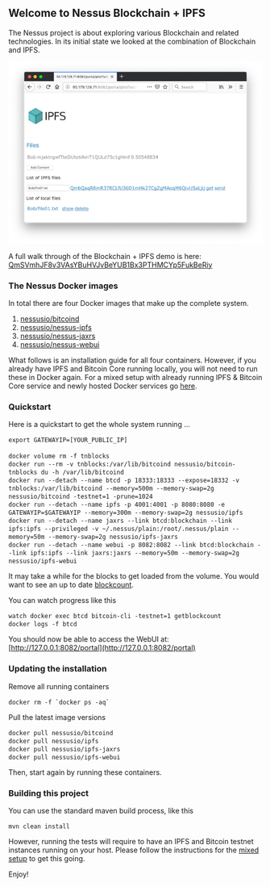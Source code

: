 ## Welcome to Nessus Blockchain + IPFS

The Nessus project is about exploring various Blockchain and related technologies.
In its initial state we looked at the combination of Blockchain and IPFS. 

![preview](ipfs/docs/src/markdown/trail/img/bob-list-02-small.png)

A full walk through of the Blockchain + IPFS demo is here: [QmSVmhJF8v3VAsYBuHVJvBeYUB1Bx3PTHMCYp5FukBeRiy](https://ipfs.io/ipfs/QmSVmhJF8v3VAsYBuHVJvBeYUB1Bx3PTHMCYp5FukBeRiy)

### The Nessus Docker images

In total there are four Docker images that make up the complete system.

1. [nessusio/bitcoind](https://hub.docker.com/r/nessusio/bitcoind)
2. [nessusio/nessus-ipfs](https://hub.docker.com/r/nessusio/ipfs)
3. [nessusio/nessus-jaxrs](https://hub.docker.com/r/nessusio/ipfs-jaxrs)
4. [nessusio/nessus-webui](https://hub.docker.com/r/nessusio/ipfs-webui)

What follows is an installation guide for all four containers. However, if you already have IPFS and Bitcoin Core running locally, you will not need to run these in Docker again.
For a mixed setup with already running IPFS & Bitcoin Core service and newly hosted Docker services go [here](ipfs/docs/src/markdown/setup/Setup-Mixed-Docker.md).

### Quickstart

Here is a quickstart to get the whole system running ...

    export GATEWAYIP=[YOUR_PUBLIC_IP]
    
    docker volume rm -f tnblocks
    docker run --rm -v tnblocks:/var/lib/bitcoind nessusio/bitcoin-tnblocks du -h /var/lib/bitcoind
    docker run --detach --name btcd -p 18333:18333 --expose=18332 -v tnblocks:/var/lib/bitcoind --memory=500m --memory-swap=2g nessusio/bitcoind -testnet=1 -prune=1024
    docker run --detach --name ipfs -p 4001:4001 -p 8080:8080 -e GATEWAYIP=$GATEWAYIP --memory=300m --memory-swap=2g nessusio/ipfs
    docker run --detach --name jaxrs --link btcd:blockchain --link ipfs:ipfs --privileged -v ~/.nessus/plain:/root/.nessus/plain --memory=50m --memory-swap=2g nessusio/ipfs-jaxrs
    docker run --detach --name webui -p 8082:8082 --link btcd:blockchain --link ipfs:ipfs --link jaxrs:jaxrs --memory=50m --memory-swap=2g nessusio/ipfs-webui

It may take a while for the blocks to get loaded from the volume. You would want to see an up to date [blockcount](https://live.blockcypher.com/btc-testnet).

You can watch progress like this

    watch docker exec btcd bitcoin-cli -testnet=1 getblockcount
    docker logs -f btcd

You should now be able to access the WebUI at: [http://127.0.0.1:8082/portal](http://127.0.0.1:8082/portal)

### Updating the installation

Remove all running containers

    docker rm -f `docker ps -aq`

Pull the latest image versions

    docker pull nessusio/bitcoind
    docker pull nessusio/ipfs
    docker pull nessusio/ipfs-jaxrs
    docker pull nessusio/ipfs-webui

Then, start again by running these containers.

### Building this project

You can use the standard maven build process, like this

    mvn clean install

However, running the tests will require to have an IPFS and Bitcoin testnet instances running on your host.
Please follow the instructions for the [mixed setup](ipfs/docs/src/markdown/setup/Setup-Mixed-Docker.md) to get this going.

Enjoy!

